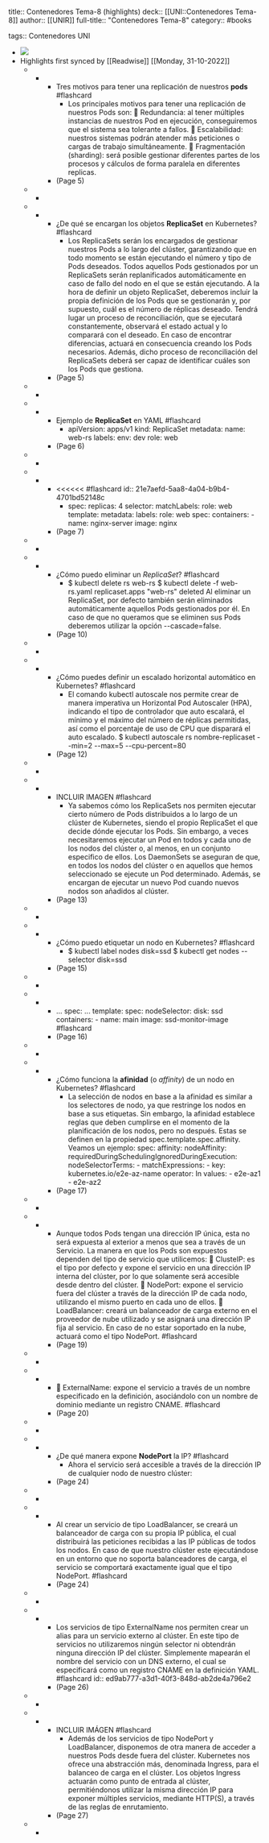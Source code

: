 title:: Contenedores Tema-8 (highlights)
deck:: [[UNI::Contenedores Tema-8]]
author:: [[UNIR]]
full-title:: "Contenedores Tema-8"
category:: #books

tags:: Contenedores UNI

- ![](https://readwise-assets.s3.amazonaws.com/media/uploaded_book_covers/profile_22942/32ba186b-4f2e-404f-9b48-c6df76fd1f74.jpg)
- Highlights first synced by [[Readwise]] [[Monday, 31-10-2022]]
	- -
		- Tres motivos para tener una replicación de nuestros **pods** #flashcard
			- Los principales motivos para tener una replicación de nuestros Pods son:   Redundancia:  al  tener  múltiples  instancias  de  nuestros  Pod  en  ejecución, conseguiremos que el sistema sea tolerante a fallos.   Escalabilidad:  nuestros  sistemas  podrán  atender  más  peticiones  o  cargas  de trabajo simultáneamente.   Fragmentación  (sharding):  será  posible  gestionar  diferentes  partes  de  los procesos y cálculos de forma paralela en diferentes replicas.
		- (Page 5)
	- -
	- -
		- ¿De qué se encargan los objetos **ReplicaSet** en Kubernetes? #flashcard
			- Los ReplicaSets serán los encargados de gestionar nuestros Pods a lo largo del clúster, garantizando que en todo momento se están ejecutando el número y tipo de Pods deseados. Todos aquellos Pods gestionados por un ReplicaSets serán replanificados automáticamente en caso de fallo del nodo en el que se están ejecutando. A la hora de definir un objeto ReplicaSet, deberemos incluir la propia definición de los Pods que se gestionarán y, por supuesto, cuál es el número de réplicas deseado. Tendrá  lugar  un  proceso  de  reconciliación,  que  se  ejecutará  constantemente, observará  el  estado  actual  y  lo  comparará  con  el  deseado.  En  caso  de  encontrar diferencias,  actuará  en  consecuencia  creando  los  Pods  necesarios.  Además,  dicho proceso de reconciliación del ReplicaSets deberá ser capaz de identificar cuáles son los Pods que gestiona.
		- (Page 5)
	- -
	- -
		- Ejemplo de **ReplicaSet** en YAML #flashcard
			- apiVersion: apps/v1 kind: ReplicaSet metadata: name: web-rs labels: env: dev role: web
		- (Page 6)
	- -
	- -
		- <<<<<< #flashcard
		  id:: 21e7aefd-5aa8-4a04-b9b4-4701bd52148c
			- spec: replicas: 4 selector: matchLabels: role: web template: metadata: labels: role: web spec: containers: - name: nginx-server image: nginx
		- (Page 7)
	- -
	- -
		- ¿Cómo puedo eliminar un *ReplicaSet*? #flashcard
			- $ kubectl delete rs web-rs $ kubectl delete -f web-rs.yaml replicaset.apps "web-rs" deleted Al eliminar un ReplicaSet, por defecto también serán eliminados automáticamente aquellos Pods gestionados por él. En caso de que no queramos que se eliminen sus Pods deberemos utilizar la opción --cascade=false.
		- (Page 10)
	- -
	- -
		- ¿Cómo puedes definir un escalado horizontal automático en Kubernetes? #flashcard
			- El  comando  kubectl  autoscale  nos  permite  crear  de  manera  imperativa  un Horizontal Pod Autoscaler (HPA), indicando el tipo de controlador que auto escalará, el mínimo y el máximo del número de réplicas permitidas, así como el porcentaje de uso de CPU que disparará el auto escalado. $ kubectl autoscale rs nombre-replicaset --min=2 --max=5 --cpu-percent=80
		- (Page 12)
	- -
	- -
		- INCLUIR IMAGEN #flashcard
			- Ya  sabemos  cómo  los  ReplicaSets  nos  permiten  ejecutar  cierto  número  de  Pods distribuidos a lo largo de un clúster de Kubernetes, siendo el propio ReplicaSet el que decide dónde ejecutar los Pods. Sin embargo, a veces necesitaremos ejecutar un Pod en todos y cada uno de los nodos del clúster o, al menos, en un conjunto especifico de ellos. Los DaemonSets se aseguran de que, en todos los nodos del clúster o en aquellos que hemos seleccionado se ejecute un Pod determinado. Además, se encargan de ejecutar un nuevo Pod cuando nuevos nodos son añadidos al clúster.
		- (Page 13)
	- -
	- -
		- ¿Cómo puedo etiquetar un nodo en Kubernetes? #flashcard
			- $ kubectl label nodes <nobre-nodo> disk=ssd $ kubectl get nodes --selector disk=ssd
		- (Page 15)
	- -
	- -
		- ... spec: ... template: spec: nodeSelector: disk: ssd containers: - name: main image: ssd-monitor-image #flashcard
		- (Page 16)
	- -
	- -
		- ¿Cómo funciona la **afinidad** (o *affinity*) de un nodo en Kubernetes? #flashcard
			- La selección de nodos en base a la afinidad es similar a los selectores de nodo, ya que restringe los nodos en base a sus etiquetas. Sin embargo, la afinidad establece reglas que  deben  cumplirse  en  el  momento  de  la  planificación  de  los  nodos,  pero  no después. Estas se definen en la propiedad spec.template.spec.affinity. Veamos un ejemplo: spec: affinity: nodeAffinity: requiredDuringSchedulingIgnoredDuringExecution: nodeSelectorTerms: - matchExpressions: - key: kubernetes.io/e2e-az-name operator: In values: - e2e-az1 - e2e-az2
		- (Page 17)
	- -
	- -
		- Aunque todos Pods tengan una dirección IP única, esta no será expuesta al exterior a menos  que  sea a través  de un  Servicio.  La  manera  en  que  los Pods  son  expuestos dependen del tipo de servicio que utilicemos:   ClusteIP: es el tipo por defecto y expone el servicio en una dirección IP interna del clúster, por lo que solamente será accesible desde dentro del clúster.   NodePort: expone el servicio fuera del clúster a través de la dirección IP de cada nodo, utilizando el mismo puerto en cada uno de ellos.   LoadBalancer: creará un balanceador de carga externo en el proveedor de nube utilizado  y  se  asignará  una  dirección  IP  fija  al  servicio.  En  caso  de  no  estar soportado en la nube, actuará como el tipo NodePort. #flashcard
		- (Page 19)
	- -
	- -
		-   ExternalName:  expone  el  servicio  a  través  de  un  nombre  especificado  en  la definición, asociándolo con un nombre de dominio mediante un registro CNAME. #flashcard
		- (Page 20)
	- -
	- -
		- ¿De qué manera expone **NodePort** la IP? #flashcard
			- Ahora  el  servicio  será  accesible  a  través  de  la  dirección  IP  de  cualquier  nodo  de nuestro clúster:
		- (Page 24)
	- -
	- -
		- Al crear un servicio de tipo LoadBalancer, se creará un balanceador de carga con su propia IP pública, el cual distribuirá las peticiones recibidas a las IP públicas de todos los nodos. En caso de que nuestro clúster este ejecutándose en un entorno que no soporta balanceadores de carga, el servicio se comportará exactamente igual que el tipo NodePort. #flashcard
		- (Page 24)
	- -
	- -
		- Los  servicios  de  tipo  ExternalName  nos  permiten  crear  un  alias  para  un  servicio externo  al  clúster.  En  este  tipo  de  servicios  no  utilizaremos  ningún  selector  ni obtendrán ninguna dirección IP del clúster. Simplemente mapearán el nombre del servicio con un DNS externo, el cual se especificará como un registro CNAME en la definición YAML. #flashcard
		  id:: ed9ab777-a3d1-40f3-848d-ab2de4a796e2
		- (Page 26)
	- -
	- -
		- INCLUIR IMÁGEN #flashcard
			- Además  de  los  servicios  de  tipo  NodePort  y  LoadBalancer,  disponemos  de  otra manera de acceder a nuestros Pods desde fuera del clúster. Kubernetes nos ofrece una abstracción más, denominada Ingress, para el balanceo de carga en el clúster. Los  objetos  Ingress  actuarán  como  punto  de  entrada  al  clúster,  permitiéndonos utilizar la misma dirección IP para exponer múltiples servicios, mediante HTTP(S), a través de las reglas de enrutamiento.
		- (Page 27)
	- -